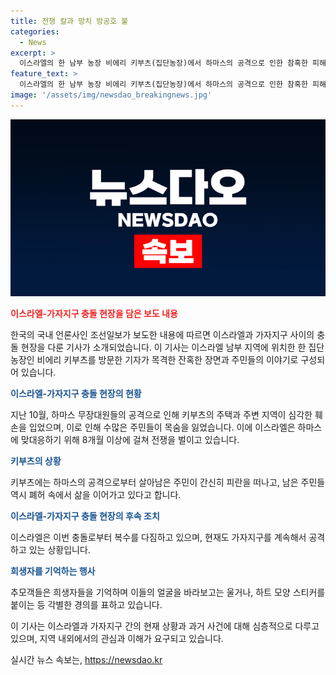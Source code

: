 ```yaml
---
title: 전쟁 칼과 망치 방공호 불
categories:
  - News
excerpt: >
  이스라엘의 한 남부 농장 비에리 키부츠(집단농장)에서 하마스의 공격으로 인한 참혹한 피해가 8개월째 남아있는 가운데, 주민들의 안타까운 이야기가 전해진다. 이곳에서 120명의 주민이 살해당하고, 평화로운 마을이 폐허로 변해가는 모습이 그려진다. 하마스의 공격으로 농장은 완전히 파괴되었고, 희생자들을 기리는 추모객들의 모습도 담겨있다. 이스라엘의 가자지구 공격에 대한 반격으로 이 지역은 공격과 희생으로 가득 차 있지만, 이에 대한 국제사회의 관심과 조치가 필요하다.
feature_text: >
  이스라엘의 한 남부 농장 비에리 키부츠(집단농장)에서 하마스의 공격으로 인한 참혹한 피해가 8개월째 남아있는 가운데, 주민들의 안타까운 이야기가 전해진다. 이곳에서 120명의 주민이 살해당하고, 평화로운 마을이 폐허로 변해가는 모습이 그려진다. 하마스의 공격으로 농장은 완전히 파괴되었고, 희생자들을 기리는 추모객들의 모습도 담겨있다. 이스라엘의 가자지구 공격에 대한 반격으로 이 지역은 공격과 희생으로 가득 차 있지만, 이에 대한 국제사회의 관심과 조치가 필요하다.
image: '/assets/img/newsdao_breakingnews.jpg'
---
```


<p><img src="/assets/img/newsdao_breakingnews.jpg" alt="koreaapp 속보" /></p>

<p><b><span style="color: #ee2323;">이스라엘-가자지구 충돌 현장을 담은 보도 내용</span></b></p>

<p>한국의 국내 언론사인 조선일보가 보도한 내용에 따르면 이스라엘과 가자지구 사이의 충돌 현장을 다룬 기사가 소개되었습니다. 이 기사는 이스라엘 남부 지역에 위치한 한 집단농장인 비에리 키부츠를 방문한 기자가 목격한 잔혹한 장면과 주민들의 이야기로 구성되어 있습니다. </p>

<p><b><span style="color: #1a5490;">이스라엘-가자지구 충돌 현장의 현황</span></b></p>

<p>지난 10월, 하마스 무장대원들의 공격으로 인해 키부츠의 주택과 주변 지역이 심각한 훼손을 입었으며, 이로 인해 수많은 주민들이 목숨을 잃었습니다. 이에 이스라엘은 하마스에 맞대응하기 위해 8개월 이상에 걸쳐 전쟁을 벌이고 있습니다. </p>

<p><b><span style="color: #1a5490;">키부츠의 상황</span></b></p>

<p>키부츠에는 하마스의 공격으로부터 살아남은 주민이 간신히 피란을 떠나고, 남은 주민들 역시 폐허 속에서 삶을 이어가고 있다고 합니다. </p>

<p><b><span style="color: #1a5490;">이스라엘-가자지구 충돌 현장의 후속 조치</span></b></p>

<p>이스라엘은 이번 충돌로부터 복수를 다짐하고 있으며, 현재도 가자지구를 계속해서 공격하고 있는 상황입니다.</p>

<p><b><span style="color: #1a5490;">희생자를 기억하는 행사</span></b></p>

<p>추모객들은 희생자들을 기억하며 이들의 얼굴을 바라보고는 울거나, 하트 모양 스티커를 붙이는 등 각별한 경의를 표하고 있습니다.</p>

<p>이 기사는 이스라엘과 가자지구 간의 현재 상황과 과거 사건에 대해 심층적으로 다루고 있으며, 지역 내외에서의 관심과 이해가 요구되고 있습니다.</p>
실시간 뉴스 속보는, <a href="https://newsdao.kr" rel="dofollow">https://newsdao.kr</a>


